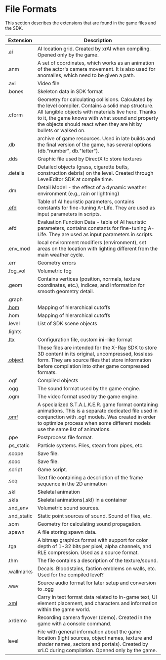 # File Formats

This section describes the extensions that are found in the game files and the SDK.

| Extension | Description |
---|---|
| .ai | AI location grid. Created by xrAI when compiling. Opened only by the game. |
| .anm | A set of coordinates, which works as an animation of the actor's camera movement. It is also used for anomalies, which need to be given a path. |
| .avi | Video file |
| .bones | Skeleton data in SDK format |
| .cform | Geometry for calculating collisions. Calculated by the level compiler. Contains a solid map structure. All tangible objects with materials live here. Thanks to it, the game knows with what sound and property the objects should react when they are hit by bullets or walked on. |
| .db | archive of game resources. Used in late builds and the final version of the game, has several options (db."number", db."letter"). |
| .dds | Graphic file used by DirectX to store textures |
| .details | Detailed objects (grass, cigarette butts, construction debris) on the level. Created through LevelEditor SDK at compile time. |
| .dm | Detail Model - the effect of a dynamic weather environment (e.g., rain or lightning) |
| [.efd](efd.md) | Table of AI heuristic parameters, contains constants for fine-tuning A-Life. They are used as input parameters in scripts. |
| .efd | Evaluation Function Data - table of AI heuristic parameters, contains constants for fine-tuning A-Life. They are used as input parameters in scripts. |
| .env_mod | local environment modifiers (environment), set areas on the location with lighting different from the main weather cycle. |
| .err | Geometry errors |
| .fog_vol | Volumetric fog |
| .geom | Contains vertices (position, normals, texture coordinates, etc.), indices, and information for smooth geometry detail. |
| .graph |  |
| [.hom](../file-formats/hom.md) | Mapping of hierarchical cutoffs |
| .hom | Mapping of hierarchical cutoffs |
| .level | List of SDK scene objects |
| .lights |  |
| [.ltx](../../configs/ltx-files.md/) | Configuration file, custom ini-like format |
| [.object](object.md) | These files are intended for the X-Ray SDK to store 3D content in its original, uncompressed, lossless form. They are source files that store information before compilation into other game compressed formats.  |
| .ogf | Compiled objects |
| .ogg | The sound format used by the game engine. |
| .ogm | The video format used by the game engine. |
| [.omf](omf.md) | A specialized S.T.A.L.K.E.R. game format containing animations. This is a separate dedicated file used in conjunction with .ogf models. Was created in order to optimize process when some different models use the same list of animations. |
| .ppe | Postprocess file format. |
| .ps_static | Particle systems. Flies, steam from pipes, etc. |
| .scope | Save file. |
| .scoc | Save file. |
| .script | Game script. |
| [.seq](seq.md) | Text file containing a description of the frame sequence in the 2D animation |
| .skl | Skeletal animation |
| .skls | Skeletal animations(.skl) in a container |
| .snd_env | Volumetric sound sources. |
| .snd_static | Static point sources of sound. Sound of flies, etc. |
| .som | Geometry for calculating sound propagation. |
| .spawn | A file storing spawn data. |
| .tga | A bitmap graphics format with support for color depth of 1-32 bits per pixel, alpha channels, and RLE compression. Used as a source format. |
| .thm | The file contains a description of the texture/sound. |
| .wallmarks | Decals. Bloodstains, faction emblems on walls, etc. Used for the compiled level? |
| .wav | Source audio format for later setup and conversion to .ogg |
| [.xml](../../configs/xml-files.md) | Carry in text format data related to in-game text, UI element placement, and characters and information within the game world. |
| .xrdemo | Recording camera flyover (demo). Created in the game with a console command. |
| level | File with general information about the game location (light sources, object names, texture and shader names, sectors and portals). Created by xrLC during compilation. Opened only by the game. |